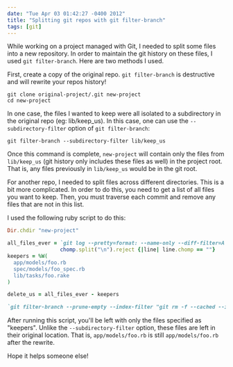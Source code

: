 ```yaml
---
date: "Tue Apr 03 01:42:27 -0400 2012"
title: "Splitting git repos with git filter-branch"
tags: [git]
---
```


While working on a project managed with Git, I needed to split some files into
a new repository. In order to maintain the git history on these files, I used
`git filter-branch`. Here are two methods I used.

First, create a copy of the original repo. `git filter-branch` is destructive
and will rewrite your repos history!

```
git clone original-project/.git new-project
cd new-project
```

In one case, the files I wanted to keep were all isolated to a subdirectory in
the original repo (eg: lib/keep_us). In this case, one can use the 
`--subdirectory-filter` option of `git filter-branch`:

```
git filter-branch --subdirectory-filter lib/keep_us
```

Once this command is complete, `new-project` will contain only the files from
`lib/keep_us` (git history only includes these files as well) in the project
root. That is, any files previously in `lib/keep_us` would be in the git root.

For another repo, I needed to split files across different directories. This
is a bit more complicated. In order to do this, you need to get a list of
all files you want to keep. Then, you must traverse each commit and remove any
files that are not in this list.

I used the following ruby script to do this:

```ruby
Dir.chdir "new-project"

all_files_ever = `git log --pretty=format: --name-only --diff-filter=A | sort -`.
                 chomp.split("\n").reject {|line| line.chomp == ""}
keepers = %W(
  app/models/foo.rb
  spec/models/foo_spec.rb
  lib/tasks/foo.rake
)

delete_us = all_files_ever - keepers

`git filter-branch --prune-empty --index-filter "git rm -f --cached --ignore-unmatch #{delete_us.join(' ')}" HEAD`
```

After running this script, you'll be left with only the files specified as
"keepers". Unlike the `--subdirectory-filter` option, these files are left in
their original location. That is, `app/models/foo.rb` is still
`app/models/foo.rb` after the rewrite.

Hope it helps someone else!
